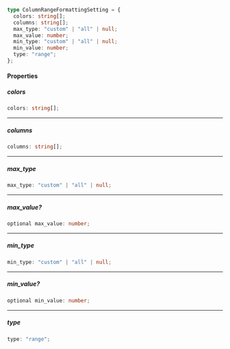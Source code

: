 ```ts
type ColumnRangeFormattingSetting = {
  colors: string[];
  columns: string[];
  max_type: "custom" | "all" | null;
  max_value: number;
  min_type: "custom" | "all" | null;
  min_value: number;
  type: "range";
};
```

#### Properties

##### colors

```ts
colors: string[];
```

***

##### columns

```ts
columns: string[];
```

***

##### max\_type

```ts
max_type: "custom" | "all" | null;
```

***

##### max\_value?

```ts
optional max_value: number;
```

***

##### min\_type

```ts
min_type: "custom" | "all" | null;
```

***

##### min\_value?

```ts
optional min_value: number;
```

***

##### type

```ts
type: "range";
```
